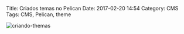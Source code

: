 Title: Criados temas no Pelican
Date: 2017-02-20 14:54
Category: CMS
Tags: CMS, Pelican, theme

![criando-themas](https://cloud.githubusercontent.com/assets/5393392/23138844/653623ec-f788-11e6-8a5f-aa3ca84c9ec9.png)
